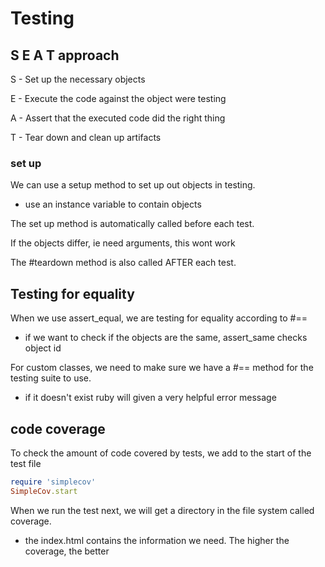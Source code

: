 # Testing

## S E A T approach

  S - Set up the necessary objects

  E - Execute the code against the object were testing

  A - Assert that the executed code did the right thing

  T - Tear down and clean up artifacts

### set up

We can use a setup method to set up out objects in testing. 
 - use an instance variable to contain objects

The set up method is automatically called before each test. 

If the objects differ, ie need arguments, this wont work

The #teardown method is also called AFTER each test. 

## Testing for equality

When we use assert_equal, we are testing for equality according to #==
  - if we want to check if the objects are the same, assert_same checks object id

For custom classes, we need to make sure we have a #== method for the testing suite to use.
  - if it doesn't exist ruby will given a very helpful error message 

## code coverage
   To check the amount of code covered by tests, we add to the start of the test file
   ```ruby 
  require 'simplecov'
  SimpleCov.start
  ```
When we run the test next, we will get a directory in the file system called coverage.
  - the index.html contains the information we need.
The higher the coverage, the better